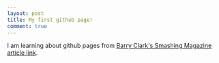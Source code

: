```yaml
---
layout: post
title: My first github page!
comment: true
---
```


I am learning about github pages from [Barry Clark's Smashing Magazine article link](https://www.smashingmagazine.com/2014/08/build-blog-jekyll-github-pages/).
